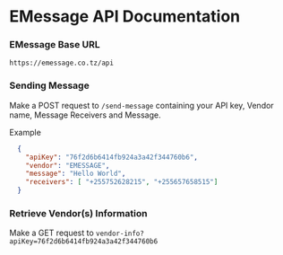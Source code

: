 # EMessage API Documentation

### EMessage Base URL 
`https://emessage.co.tz/api`

### Sending Message

Make a POST request to `/send-message` containing your API key, Vendor name, Message Receivers and Message. 

Example
```JSON 
  {
    "apiKey": "76f2d6b6414fb924a3a42f344760b6",
    "vendor": "EMESSAGE", 
    "message": "Hello World",
    "receivers": [ "+255752628215", "+255657658515"]
  }
```

### Retrieve Vendor(s) Information 

Make a GET request to `vendor-info?apiKey=76f2d6b6414fb924a3a42f344760b6`
